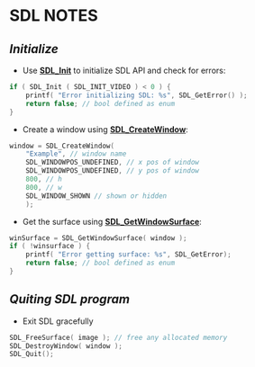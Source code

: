 # SDL NOTES

## <i>Initialize</i>
- Use <b><u>SDL_Init</b></u> to initialize SDL API and check for errors:
```c
if ( SDL_Init ( SDL_INIT_VIDEO ) < 0 ) {
    printf( "Error initializing SDL: %s", SDL_GetError() );
    return false; // bool defined as enum
}
```
- Create a window using <b><u>SDL_CreateWindow</b></u>:
```c
window = SDL_CreateWindow(
    "Example", // window name
    SDL_WINDOWPOS_UNDEFINED, // x pos of window
    SDL_WINDOWPOS_UNDEFINED, // y pos of window
    800, // h
    800, // w
    SDL_WINDOW_SHOWN // shown or hidden
    );
```
- Get the surface using <b><u>SDL_GetWindowSurface</b></u>:
```c
winSurface = SDL_GetWindowSurface( window );
if ( !winsurface ) {
    printf( "Error getting surface: %s", SDL_GetError);
    return false; // bool defined as enum
}
```
## <i>Quiting SDL program</i>
- Exit SDL gracefully
```c
SDL_FreeSurface( image ); // free any allocated memory
SDL_DestroyWindow( window );
SDL_Quit();
```
